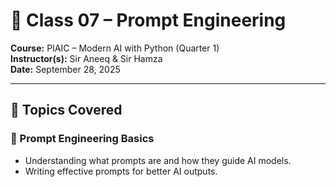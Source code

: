 # 🌟 Class 07 – Prompt Engineering  

**Course:** PIAIC – Modern AI with Python (Quarter 1)  
**Instructor(s):** Sir Aneeq & Sir Hamza  
**Date:** September 28, 2025  

---

## 🎯 Topics Covered  

### 🔹 Prompt Engineering Basics
- Understanding what prompts are and how they guide AI models.
- Writing effective prompts for better AI outputs.  